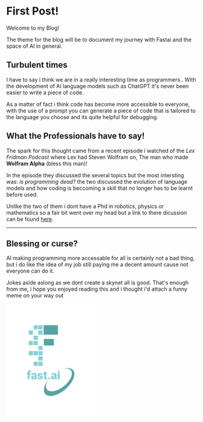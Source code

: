 # First Post!

Welcome to my Blog!

The theme for the blog will be to document my journey with Fastai and the space of AI in general.


## Turbulent times 

I have to say i think we are in a really interesting time as programmers.. With the development of AI language models such as ChatGPT it's never been easier to write a piece of code. 

As a matter of fact i think code has become more accessible to everyone, with the use of a prompt you can generate a piece of code that is tailored to the language you choose and its quite helpful for debugging.


## What the Professionals have to say!

The spark for this thought came from a recent episode i watched of the *Lex Fridman Podcast* where Lex had Steven Wolfram on, The man who made **Wolfram Alpha** (bless this man)!

In the episode they discussed the several topics but the most intersting was: *is programming dead?* the two discussed the evolution of language models and how coding is beccoming a skill that no longer has to be learnt before used.

Unlike the two of them i dont have a Phd in robotics, physics or mathematics so a fair bit went over my head but a link to there dicussion can be found [here](https://www.youtube.com/watch?v=uD353DeOM-4&t=424s&ab_channel=LexClips).


---
## Blessing or curse?

AI making programming more accessable for all is certainly not a bad thing, but i do like the idea of my job still paying me a decent amount cause not everyone can do it.

Jokes aside aslong as we dont create a skynet all is good. That's enough from me, i hope you enjoyed reading this and i thought i'd attach a funny meme on your way out


![](/images/logo.png "fast.ai's logo")
